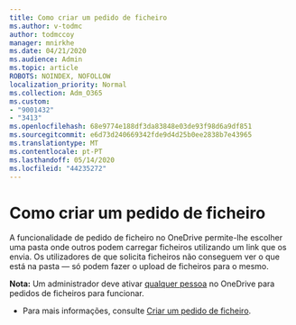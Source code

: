 ```yaml
---
title: Como criar um pedido de ficheiro
ms.author: v-todmc
author: todmccoy
manager: mnirkhe
ms.date: 04/21/2020
ms.audience: Admin
ms.topic: article
ROBOTS: NOINDEX, NOFOLLOW
localization_priority: Normal
ms.collection: Adm_O365
ms.custom:
- "9001432"
- "3413"
ms.openlocfilehash: 68e9774e188df3da83848e03de93f98d6a9df851
ms.sourcegitcommit: e6d73d240669342fde9d4d25b0ee2838b7e43965
ms.translationtype: MT
ms.contentlocale: pt-PT
ms.lasthandoff: 05/14/2020
ms.locfileid: "44235272"
---
```

# <a name="how-to-create-a-file-request"></a>Como criar um pedido de ficheiro

A funcionalidade de pedido de ficheiro no OneDrive permite-lhe escolher uma pasta onde outros podem carregar ficheiros utilizando um link que os envia. Os utilizadores de que solicita ficheiros não conseguem ver o que está na pasta — só podem fazer o upload de ficheiros para o mesmo.

**Nota:** Um administrador deve ativar [qualquer pessoa](https://docs.microsoft.com/sharepoint/turn-external-sharing-on-or-off) no OneDrive para pedidos de ficheiros para funcionar.

- Para mais informações, consulte [Criar um pedido de ficheiro](https://support.office.com/article/create-a-file-request-f54aa7f8-2589-4421-b351-d415fc3b83af).
